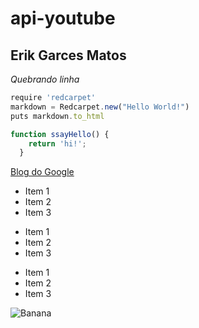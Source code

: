 # api-youtube

## **Erik Garces Matos** 
 _Quebrando linha_

```js
require 'redcarpet'
markdown = Redcarpet.new("Hello World!")
puts markdown.to_html
```
```js
function ssayHello() {
    return 'hi!';
  }
``` 

 [Blog do Google](https://www.google.com.br)

* Item 1
* Item 2
* Item 3
  
+ Item 1
+ Item 2
+ Item 3
  
- Item 1
- Item 2
- Item 3

![Banana](http://cdn.osxdaily.com/wp-content/uploads/2013/07/dancing-banana.gif)
